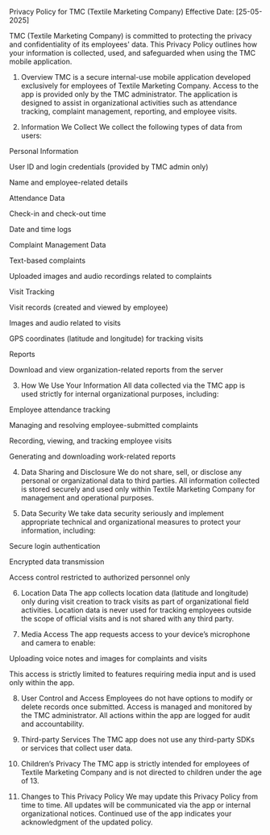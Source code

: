 Privacy Policy for TMC (Textile Marketing Company)
Effective Date: [25-05-2025]

TMC (Textile Marketing Company) is committed to protecting the privacy and confidentiality of its employees' data. This Privacy Policy outlines how your information is collected, used, and safeguarded when using the TMC mobile application.

1. Overview
TMC is a secure internal-use mobile application developed exclusively for employees of Textile Marketing Company. Access to the app is provided only by the TMC administrator. The application is designed to assist in organizational activities such as attendance tracking, complaint management, reporting, and employee visits.

2. Information We Collect
We collect the following types of data from users:

Personal Information

User ID and login credentials (provided by TMC admin only)

Name and employee-related details

Attendance Data

Check-in and check-out time

Date and time logs

Complaint Management Data

Text-based complaints

Uploaded images and audio recordings related to complaints

Visit Tracking

Visit records (created and viewed by employee)

Images and audio related to visits

GPS coordinates (latitude and longitude) for tracking visits

Reports

Download and view organization-related reports from the server

3. How We Use Your Information
All data collected via the TMC app is used strictly for internal organizational purposes, including:

Employee attendance tracking

Managing and resolving employee-submitted complaints

Recording, viewing, and tracking employee visits

Generating and downloading work-related reports

4. Data Sharing and Disclosure
We do not share, sell, or disclose any personal or organizational data to third parties. All information collected is stored securely and used only within Textile Marketing Company for management and operational purposes.

5. Data Security
We take data security seriously and implement appropriate technical and organizational measures to protect your information, including:

Secure login authentication

Encrypted data transmission

Access control restricted to authorized personnel only

6. Location Data
The app collects location data (latitude and longitude) only during visit creation to track visits as part of organizational field activities. Location data is never used for tracking employees outside the scope of official visits and is not shared with any third party.

7. Media Access
The app requests access to your device’s microphone and camera to enable:

Uploading voice notes and images for complaints and visits

This access is strictly limited to features requiring media input and is used only within the app.

8. User Control and Access
Employees do not have options to modify or delete records once submitted. Access is managed and monitored by the TMC administrator. All actions within the app are logged for audit and accountability.

9. Third-party Services
The TMC app does not use any third-party SDKs or services that collect user data.

10. Children’s Privacy
The TMC app is strictly intended for employees of Textile Marketing Company and is not directed to children under the age of 13.

11. Changes to This Privacy Policy
We may update this Privacy Policy from time to time. All updates will be communicated via the app or internal organizational notices. Continued use of the app indicates your acknowledgment of the updated policy.
